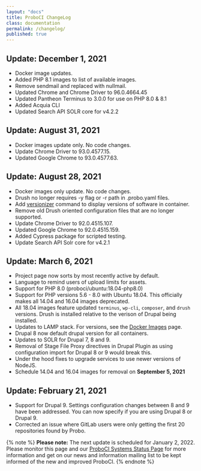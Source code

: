 ```yaml
---
layout: "docs"
title: ProboCI ChangeLog
class: documentation
permalink: /changelog/
published: true
---
```


## Update: December 1, 2021
- Docker image updates.
- Added PHP 8.1 images to list of available images.
- Remove sendmail and replaced with nullmail.
- Updated Chrome and Chrome Driver to 96.0.4664.45
- Updated Pantheon Terminus to 3.0.0 for use on PHP 8.0 & 8.1
- Added Acquia CLI
- Updated Search API SOLR core for v4.2.2

## Update: August 31, 2021
- Docker images update only. No code changes.
- Update Chrome Driver to 93.0.4577.15.
- Updated Google Chrome to 93.0.4577.63.

## Update: August 28, 2021
- Docker images only update. No code changes.
- Drush no longer requires -y flag or -r path in .probo.yaml files.
- Add [versionizer](/build/images/)  command to display versions of software in container.
- Remove old Drush oriented configuration files that are no longer supported.
- Update Chrome Driver to 92.0.4515.107.
- Updated Google Chrome to 92.0.4515.159.
- Added Cypress package for scripted testing.
- Update Search API Solr core for v4.2.1

## Update: March 6, 2021  
- Project page now sorts by most recently active by default.
- Language to remind users of upload limits for assets.
- Support for PHP 8.0 (proboci/ubuntu:18.04-php8.0)
- Support for PHP versions 5.6 - 8.0 with Ubuntu 18.04. This officially makes all 14.04 and 16.04 images deprecated.
- All 18.04 images feature updated `terminus`, `wp-cli`, `composer`, and `drush` versions. Drush is installed relative to the verison of Drupal being installed.
- Updates to LAMP stack. For versions, see the [Docker Images](/build/images/) page.
- Drupal 8 now default drupal version for all containers.
- Updates to SOLR for Drupal 7, 8 and 9.
- Removal of Stage File Proxy directives in Drupal Plugin as using configuration import for Drupal 8 or 9 would break this.
- Under the hood fixes to upgrade services to use newer versions of NodeJS.
- Schedule 14.04 and 16.04 images for removal on **September 5, 2021**

## Update: February 21, 2021
- Support for Drupal 9. Settings configuration changes between 8 and 9 have been addressed. You can now specify if you are using Drupal 8 or Drupal 9.
- Corrected an issue where GitLab users were only getting the first 20 repositories found by Probo.

{% note %}
**Please note:** The next update is scheduled for January 2, 2022. Please monitor this page and our [ProboCI Systems Status Page](http://status.probo.ci/) for more information and get on our news and information mailing list to be kept informed of the new and improved ProboCI.
{% endnote %}